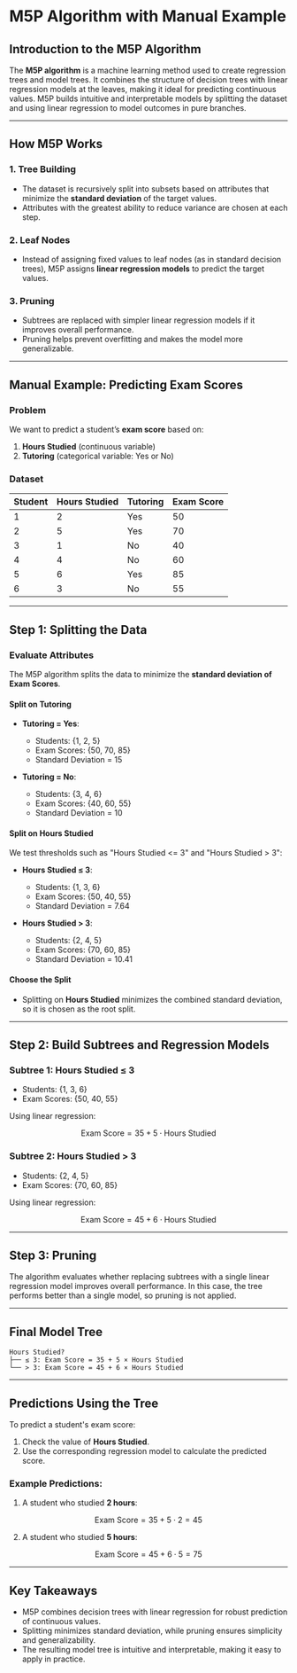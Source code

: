 # M5P Algorithm with Manual Example

## Introduction to the M5P Algorithm

The **M5P algorithm** is a machine learning method used to create regression trees and model trees. It combines the structure of decision trees with linear regression models at the leaves, making it ideal for predicting continuous values. M5P builds intuitive and interpretable models by splitting the dataset and using linear regression to model outcomes in pure branches.

---

## How M5P Works

### 1. **Tree Building**
- The dataset is recursively split into subsets based on attributes that minimize the **standard deviation** of the target values.
- Attributes with the greatest ability to reduce variance are chosen at each step.

### 2. **Leaf Nodes**
- Instead of assigning fixed values to leaf nodes (as in standard decision trees), M5P assigns **linear regression models** to predict the target values.

### 3. **Pruning**
- Subtrees are replaced with simpler linear regression models if it improves overall performance.
- Pruning helps prevent overfitting and makes the model more generalizable.

---

## Manual Example: Predicting Exam Scores

### Problem
We want to predict a student’s **exam score** based on:
1. **Hours Studied** (continuous variable)
2. **Tutoring** (categorical variable: Yes or No)

### Dataset
| **Student** | **Hours Studied** | **Tutoring** | **Exam Score** |
|-------------|--------------------|--------------|----------------|
| 1           | 2                  | Yes          | 50             |
| 2           | 5                  | Yes          | 70             |
| 3           | 1                  | No           | 40             |
| 4           | 4                  | No           | 60             |
| 5           | 6                  | Yes          | 85             |
| 6           | 3                  | No           | 55             |

---

## Step 1: Splitting the Data

### Evaluate Attributes
The M5P algorithm splits the data to minimize the **standard deviation of Exam Scores**.

#### Split on Tutoring
- **Tutoring = Yes**:
  - Students: {1, 2, 5}
  - Exam Scores: {50, 70, 85}
  - Standard Deviation = 15

- **Tutoring = No**:
  - Students: {3, 4, 6}
  - Exam Scores: {40, 60, 55}
  - Standard Deviation = 10

#### Split on Hours Studied
We test thresholds such as "Hours Studied <= 3" and "Hours Studied > 3":


- **Hours Studied ≤ 3**:
  - Students: {1, 3, 6}
  - Exam Scores: {50, 40, 55}
  - Standard Deviation = 7.64

- **Hours Studied > 3**:
  - Students: {2, 4, 5}
  - Exam Scores: {70, 60, 85}
  - Standard Deviation = 10.41

#### Choose the Split
- Splitting on **Hours Studied** minimizes the combined standard deviation, so it is chosen as the root split.

---

## Step 2: Build Subtrees and Regression Models

### Subtree 1: Hours Studied ≤ 3
- Students: {1, 3, 6}
- Exam Scores: {50, 40, 55}

Using linear regression:


$$
\text{Exam Score} = 35 + 5 \cdot \text{Hours Studied}
$$



### Subtree 2: Hours Studied > 3
- Students: {2, 4, 5}
- Exam Scores: {70, 60, 85}

Using linear regression:


$$
\text{Exam Score} = 45 + 6 \cdot \text{Hours Studied}
$$



---

## Step 3: Pruning

The algorithm evaluates whether replacing subtrees with a single linear regression model improves overall performance. In this case, the tree performs better than a single model, so pruning is not applied.

---

## Final Model Tree

```
Hours Studied? 
├── ≤ 3: Exam Score = 35 + 5 × Hours Studied 
└── > 3: Exam Score = 45 + 6 × Hours Studied
```

---

## Predictions Using the Tree

To predict a student's exam score:
1. Check the value of **Hours Studied**.
2. Use the corresponding regression model to calculate the predicted score.

### Example Predictions:
1. A student who studied **2 hours**:
   

$$
   \text{Exam Score} = 35 + 5 \cdot 2 = 45
$$



2. A student who studied **5 hours**:
   

$$ 
   \text{Exam Score} = 45 + 6 \cdot 5 = 75
$$



---

## Key Takeaways
- M5P combines decision trees with linear regression for robust prediction of continuous values.
- Splitting minimizes standard deviation, while pruning ensures simplicity and generalizability.
- The resulting model tree is intuitive and interpretable, making it easy to apply in practice.


